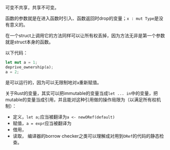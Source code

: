 可变不共享，共享不可变。

函数的参数就是在进入函数时引入、函数返回时drop的变量；`x : mut Type`是没有意义的。

在一个struct上调用它的方法同样可以让所有权丢掉，因为方法无非是第一个参数就是struct本身的函数。

以下代码：

```rust
let mut a = 1;
deprive_ownership(a);
a = 2;
```
是可以运行的，因为可以无限制地对`a`重新赋值。

关于Rust的变量，其实可以把immutable的变量当成`let ... in`中的变量，把mutable的变量当成引用，并且能对这种引用做的操作局限为（以满足所有权机制）：
- 定义，`let a;`应当被翻译为`a <- newORef(default)`
- 赋值，`a = expr`应当被翻译为
- 借用，
- 读取，
编译器的borrow checker之类可以理解成对用到`ORef`的代码的静态检查。
